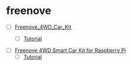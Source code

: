 # freenove



- [ ] [Freenove_4WD_Car_Kit](https://github.com/Freenove/Freenove_4WD_Car_Kit)
  - [ ] [Tutorial](https://github.com/Freenove/Freenove_4WD_Car_Kit/blob/master/Tutorial.pdf)


- [ ] [Freenove 4WD Smart Car Kit for Raspberry Pi](https://github.com/Freenove/Freenove_4WD_Smart_Car_Kit_for_Raspberry_Pi)
  - [ ] [Tutorial](https://github.com/Freenove/Freenove_4WD_Smart_Car_Kit_for_Raspberry_Pi/blob/master/Tutorial.pdf)
